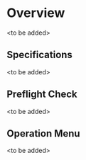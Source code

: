 # Overview

\<to be added>

## Specifications

\<to be added>

## Preflight Check

\<to be added>

## Operation Menu

\<to be added>